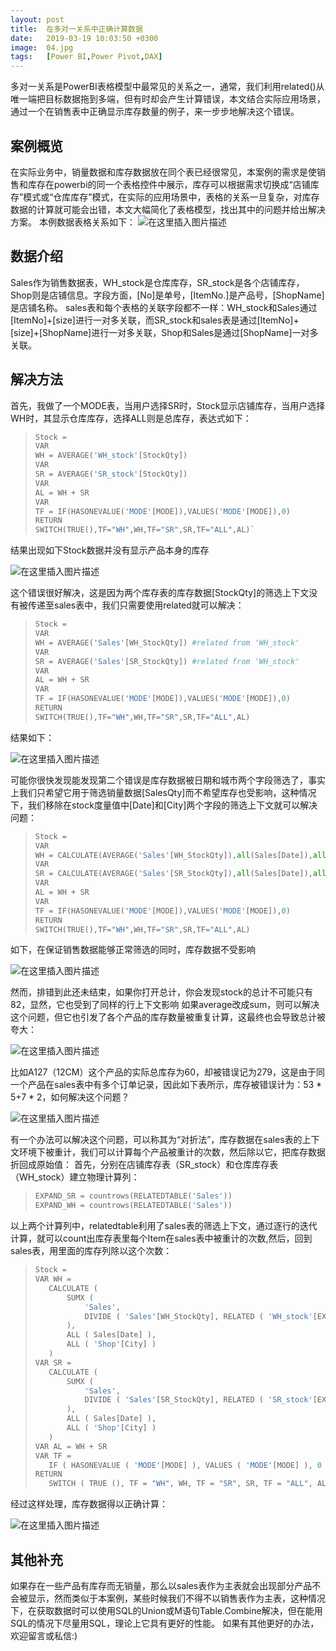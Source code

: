 ```yaml
---
layout: post
title:  在多对一关系中正确计算数据
date:   2019-03-19 10:03:50 +0300
image:  04.jpg
tags:   [Power BI,Power Pivot,DAX]
---
```



多对一关系是PowerBI表格模型中最常见的关系之一，通常，我们利用related()从唯一端把目标数据拖到多端，但有时却会产生计算错误，本文结合实际应用场景，通过一个在销售表中正确显示库存数量的例子，来一步步地解决这个错误。

## 案例概览
在实际业务中，销量数据和库存数据放在同个表已经很常见，本案例的需求是使销售和库存在powerbi的同一个表格控件中展示，库存可以根据需求切换成“店铺库存”模式或“仓库库存”模式，在实际的应用场景中，表格的关系一旦复杂，对库存数据的计算就可能会出错，本文大幅简化了表格模型，找出其中的问题并给出解决方案。
本例数据表格关系如下：
![在这里插入图片描述](https://img-blog.csdnimg.cn/2019031911075910.png?x-oss-process=image/watermark,type_ZmFuZ3poZW5naGVpdGk,shadow_10,text_aHR0cHM6Ly9ibG9nLmNzZG4ubmV0L3FxXzQ0Nzk0NzE0,size_16,color_FFFFFF,t_70)

## 数据介绍  
Sales作为销售数据表，WH_stock是仓库库存，SR_stock是各个店铺库存，Shop则是店铺信息。字段方面，[No]是单号，[ItemNo.]是产品号，[ShopName]是店铺名称。
sales表和每个表格的关联字段都不一样：WH_stock和Sales通过[ItemNo]+[size]进行一对多关联，而SR_stock和sales表是通过[ItemNo]+[size]+[ShopName]进行一对多关联，Shop和Sales是通过[ShopName]一对多关联。

## 解决方法
首先，我做了一个MODE表，当用户选择SR时，Stock显示店铺库存，当用户选择WH时，其显示仓库库存，选择ALL则是总库存，表达式如下：

>```Python
>Stock = 
>VAR
>WH = AVERAGE('WH_stock'[StockQty])
>VAR
>SR = AVERAGE('SR_stock'[StockQty])
>VAR
>AL = WH + SR
>VAR
>TF = IF(HASONEVALUE('MODE'[MODE]),VALUES('MODE'[MODE]),0)
>RETURN
>SWITCH(TRUE(),TF="WH",WH,TF="SR",SR,TF="ALL",AL)`
>```

结果出现如下Stock数据并没有显示产品本身的库存

![在这里插入图片描述](https://img-blog.csdnimg.cn/20191127154042533.png?x-oss-process=image/watermark,type_ZmFuZ3poZW5naGVpdGk,shadow_10,text_aHR0cHM6Ly9ibG9nLmNzZG4ubmV0L3FxXzQ0Nzk0NzE0,size_16,color_FFFFFF,t_70)

这个错误很好解决，这是因为两个库存表的库存数据[StockQty]的筛选上下文没有被传递至sales表中，我们只需要使用related就可以解决：

>```Python
>Stock = 
>VAR
>WH = AVERAGE('Sales'[WH_StockQty]) #related from 'WH_stock'  
>VAR
>SR = AVERAGE('Sales'[SR_StockQty]) #related from 'WH_stock'  
>VAR
>AL = WH + SR
>VAR
>TF = IF(HASONEVALUE('MODE'[MODE]),VALUES('MODE'[MODE]),0)
>RETURN
>SWITCH(TRUE(),TF="WH",WH,TF="SR",SR,TF="ALL",AL)
>```

结果如下：  

![在这里插入图片描述](https://img-blog.csdnimg.cn/20191127154217347.png?x-oss-process=image/watermark,type_ZmFuZ3poZW5naGVpdGk,shadow_10,text_aHR0cHM6Ly9ibG9nLmNzZG4ubmV0L3FxXzQ0Nzk0NzE0,size_16,color_FFFFFF,t_70)

可能你很快发现能发现第二个错误是库存数据被日期和城市两个字段筛选了，事实上我们只希望它用于筛选销量数据[SalesQty]而不希望库存也受影响，这种情况下，我们移除在stock度量值中[Date]和[City]两个字段的筛选上下文就可以解决问题：

>```Python
>Stock = 
>VAR
>WH = CALCULATE(AVERAGE('Sales'[WH_StockQty]),all(Sales[Date]),all(Shop[City]))
>VAR
>SR = CALCULATE(AVERAGE('Sales'[SR_StockQty]),all(Sales[Date]),all(Shop[City]))
>VAR
>AL = WH + SR
>VAR
>TF = IF(HASONEVALUE('MODE'[MODE]),VALUES('MODE'[MODE]),0)
>RETURN
>SWITCH(TRUE(),TF="WH",WH,TF="SR",SR,TF="ALL",AL)
>```

如下，在保证销售数据能够正常筛选的同时，库存数据不受影响

![在这里插入图片描述](https://img-blog.csdnimg.cn/20191127154953452.png?x-oss-process=image/watermark,type_ZmFuZ3poZW5naGVpdGk,shadow_10,text_aHR0cHM6Ly9ibG9nLmNzZG4ubmV0L3FxXzQ0Nzk0NzE0,size_16,color_FFFFFF,t_70)

然而，排错到此还未结束，如果你打开总计，你会发现stock的总计不可能只有82，显然，它也受到了同样的行上下文影响
如果average改成sum，则可以解决这个问题，但它也引发了各个产品的库存数量被重复计算，这最终也会导致总计被夸大：

![在这里插入图片描述](https://img-blog.csdnimg.cn/20191127155124933.png?x-oss-process=image/watermark,type_ZmFuZ3poZW5naGVpdGk,shadow_10,text_aHR0cHM6Ly9ibG9nLmNzZG4ubmV0L3FxXzQ0Nzk0NzE0,size_16,color_FFFFFF,t_70)

比如A127（12CM）这个产品的实际总库存为60，却被错误记为279，这是由于同一个产品在sales表中有多个订单记录，因此如下表所示，库存被错误计为：53 * 5+7 * 2，如何解决这个问题？

![在这里插入图片描述](https://img-blog.csdnimg.cn/20190319131224944.png)

有一个办法可以解决这个问题，可以称其为“对折法”，库存数据在sales表的上下文环境下被重计，我们可以计算每个产品被重计的次数，然后除以它，把库存数据折回成原始值：
首先，分别在店铺库存表（SR_stock）和仓库库存表（WH_stock）建立物理计算列：

>```Python
>EXPAND_SR = countrows(RELATEDTABLE('Sales'))
>EXPAND_WH = countrows(RELATEDTABLE('Sales'))
>```

以上两个计算列中，relatedtable利用了sales表的筛选上下文，通过逐行的迭代计算，就可以count出库存表里每个Item在sales表中被重计的次数,然后，回到sales表，用里面的库存列除以这个次数：

>```Python
>Stock =
>VAR WH =
>    CALCULATE (
>        SUMX (
>            'Sales',
>            DIVIDE ( 'Sales'[WH_StockQty], RELATED ( 'WH_stock'[EXPAND_WH] ) )
>        ),
>        ALL ( Sales[Date] ),
>        ALL ( 'Shop'[City] )
>    )
>VAR SR =
>    CALCULATE (
>        SUMX (
>            'Sales',
>            DIVIDE ( 'Sales'[SR_StockQty], RELATED ( 'SR_stock'[EXPAND_SR] ) )
>        ),
>        ALL ( Sales[Date] ),
>        ALL ( 'Shop'[City] )
>    )
>VAR AL = WH + SR
>VAR TF =
>    IF ( HASONEVALUE ( 'MODE'[MODE] ), VALUES ( 'MODE'[MODE] ), 0 )
>RETURN
>    SWITCH ( TRUE (), TF = "WH", WH, TF = "SR", SR, TF = "ALL", AL )
>```

经过这样处理，库存数据得以正确计算：

![在这里插入图片描述](https://img-blog.csdnimg.cn/20191127161720200.png?x-oss-process=image/watermark,type_ZmFuZ3poZW5naGVpdGk,shadow_10,text_aHR0cHM6Ly9ibG9nLmNzZG4ubmV0L3FxXzQ0Nzk0NzE0,size_16,color_FFFFFF,t_70)

## 其他补充
如果存在一些产品有库存而无销量，那么以sales表作为主表就会出现部分产品不会被显示，然而类似于本案例，某些时候我们不得不以销售表作为主表，这种情况下，在获取数据时可以使用SQL的Union或M语句Table.Combine解决，但在能用SQL的情况下尽量用SQL，理论上它具有更好的性能。
如果有其他更好的办法，欢迎留言或私信:)







